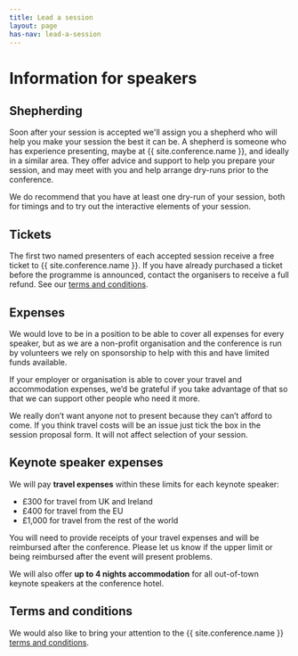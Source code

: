 ```yaml
---
title: Lead a session 
layout: page
has-nav: lead-a-session
---
```

# Information for speakers

## Shepherding

Soon after your session is accepted we'll assign you a shepherd who will help you make your session the best it can be. A shepherd is someone who has experience presenting, maybe at {{ site.conference.name }}, and ideally in a similar area. They offer advice and support to help you prepare your session, and may meet with you and help arrange dry-runs prior to the conference.

We do recommend that you have at least one dry-run of your session, both for timings and to try out the interactive elements of your session.

## Tickets

The first two named presenters of each accepted session receive a free ticket to {{ site.conference.name }}. If you have already purchased a ticket before the programme is announced, contact the organisers to receive a full refund. See our <a href="{{ '/terms-and-conditions.html' | relative_url }}">terms and conditions</a>.

## Expenses

We would love to be in a position to be able to cover all expenses for every speaker, but as we are a non-profit organisation and the conference is run by volunteers we rely on sponsorship to help with this and have limited funds available.

If your employer or organisation is able to cover your travel and accommodation expenses, we’d be grateful if you take advantage of that so that we can support other people who need it more.

We really don’t want anyone not to present because they can’t afford to come. If you think travel costs will be an issue just tick the box in the session proposal form. It will not affect selection of your session.

## Keynote speaker expenses

We will pay <strong>travel expenses</strong> within these limits for each keynote speaker:

* £300 for travel from UK and Ireland
* £400 for travel from the EU
* £1,000 for travel from the rest of the world

You will need to provide receipts of your travel expenses and will be reimbursed after the conference. Please let us know if the upper limit or being reimbursed after the event will present problems.

We will also offer <strong>up to 4 nights accommodation</strong> for all out-of-town keynote speakers at the conference hotel.

## Terms and conditions

We would also like to bring your attention to the {{ site.conference.name }} <a href="{{ '/terms-and-conditions.html' | relative_url }}">terms and conditions</a>.
